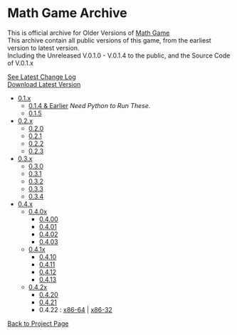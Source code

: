 # Math Game Archive
This is official archive for Older Versions of [Math Game](https://sites.google.com/view/tete-page/project/math-game)<br>
This archive contain all public versions of this game, from the earliest version to latest version.<br>
Including the Unreleased V.0.1.0 - V.0.1.4 to the public, and the Source Code of V.0.1.x

[See Latest Change Log](https://raw.githubusercontent.com/ronnapat2552/math_game_archive/main/change_log.txt)<br>
[Download Latest Version](https://raw.githubusercontent.com/ronnapat2552/math_game_archive/main/0.4.x/0.4.2x/math_game_V.0.4.22_np.zip)

- [0.1.x](https://github.com/ronnapat2552/math_game_archive/tree/main/0.1.x)
  - [0.1.4 & Earlier](https://raw.githubusercontent.com/ronnapat2552/math_game_archive/main/source_code_archive/math_game_V.0.1.x_source_code.zip) *Need Python to Run These.*
  - [0.1.5](https://raw.githubusercontent.com/ronnapat2552/math_game_archive/main/0.1.x/math_game_V.0.1.5_exe.zip)
- [0.2.x](https://github.com/ronnapat2552/math_game_archive/tree/main/0.2.x)
  - [0.2.0](https://raw.githubusercontent.com/ronnapat2552/math_game_archive/main/0.2.x/math_game_V.0.2.0_exe.zip)
  - [0.2.1](https://raw.githubusercontent.com/ronnapat2552/math_game_archive/main/0.2.x/math_game_V.0.2.1_exe.zip)
  - [0.2.2](https://raw.githubusercontent.com/ronnapat2552/math_game_archive/main/0.2.x/math_game_V.0.2.2_exe.zip)
  - [0.2.3](https://raw.githubusercontent.com/ronnapat2552/math_game_archive/main/0.2.x/math_game_V.0.2.3_exe.zip)
- [0.3.x](https://github.com/ronnapat2552/math_game_archive/tree/main/0.3.x)
  - [0.3.0](https://raw.githubusercontent.com/ronnapat2552/math_game_archive/main/0.3.x/math_game_V.0.3.0_exe.zip)
  - [0.3.1](https://raw.githubusercontent.com/ronnapat2552/math_game_archive/main/0.3.x/math_game_V.0.3.1_exe.zip)
  - [0.3.2](https://raw.githubusercontent.com/ronnapat2552/math_game_archive/main/0.3.x/math_game_V.0.3.2_exe.zip)
  - [0.3.3](https://raw.githubusercontent.com/ronnapat2552/math_game_archive/main/0.3.x/math_game_V.0.3.3_exe.zip)
  - [0.3.4](https://raw.githubusercontent.com/ronnapat2552/math_game_archive/main/0.3.x/math_game_V.0.3.4_exe.zip)
- [0.4.x](https://github.com/ronnapat2552/math_game_archive/tree/main/0.4.x)
  - [0.4.0x](https://github.com/ronnapat2552/math_game_archive/tree/main/0.4.x/0.4.0x)
    - [0.4.00](https://raw.githubusercontent.com/ronnapat2552/math_game_archive/main/0.4.x/0.4.0x/math_game_V.0.4.0_exe.zip)
    - [0.4.01](https://raw.githubusercontent.com/ronnapat2552/math_game_archive/main/0.4.x/0.4.0x/math_game_V.0.4.01_exe.zip)
    - [0.4.02](https://raw.githubusercontent.com/ronnapat2552/math_game_archive/main/0.4.x/0.4.0x/math_game_V.0.4.02_exe.zip)
    - [0.4.03](https://raw.githubusercontent.com/ronnapat2552/math_game_archive/main/0.4.x/0.4.0x/math_game_V.0.4.03_exe.zip)
  - [0.4.1x](https://github.com/ronnapat2552/math_game_archive/tree/main/0.4.x/0.4.1x)
    - [0.4.10](https://raw.githubusercontent.com/ronnapat2552/math_game_archive/main/0.4.x/0.4.1x/math_game_V.0.4.10_exe.zip)
    - [0.4.11](https://raw.githubusercontent.com/ronnapat2552/math_game_archive/main/0.4.x/0.4.1x/math_game_V.0.4.11_np.zip)
    - [0.4.12](https://raw.githubusercontent.com/ronnapat2552/math_game_archive/main/0.4.x/0.4.1x/math_game_V.0.4.12_np.zip)
    - [0.4.13](https://raw.githubusercontent.com/ronnapat2552/math_game_archive/main/0.4.x/0.4.1x/math_game_V.0.4.13_np.zip)
  - [0.4.2x](https://github.com/ronnapat2552/math_game_archive/tree/main/0.4.x/0.4.2x)
    - [0.4.20](https://raw.githubusercontent.com/ronnapat2552/math_game_archive/main/0.4.x/0.4.2x/math_game_V.0.4.20_np.zip)
    - [0.4.21](https://raw.githubusercontent.com/ronnapat2552/math_game_archive/main/0.4.x/0.4.2x/math_game_V.0.4.21_np.zip)
    - 0.4.22 : [x86-64](https://raw.githubusercontent.com/ronnapat2552/math_game_archive/main/0.4.x/0.4.2x/math_game_V.0.4.22_np.zip) | [x86-32](https://raw.githubusercontent.com/ronnapat2552/math_game_archive/main/0.4.x/0.4.2x/math_game_V.0.4.22_np_x32.zip)

[Back to Project Page](https://sites.google.com/view/tete-page/project/math-game)
